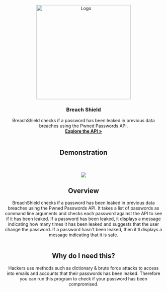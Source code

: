 <!-- PROJECT LOGO -->
<br />
<div align="center">
    <img src="https://media.istockphoto.com/id/1306828000/vector/people-forgot-the-password-concept-of-forgotten-password-key-account-access-blocked-access.jpg?s=612x612&w=0&k=20&c=gaserTcTh2BvShFYCsz3ab1q0Gypqc-gLlkN1bE9AZw=" alt="Logo" width="300" height="300">
  </a>

  <h3 align="center">Breach Shield</h3>

  <p align="center">
    BreachShield checks if a password has been leaked in previous data breaches using the Pwned Passwords API.
    <br />
    <a href="https://haveibeenpwned.com/API/v3"><strong>Explore the API »</strong></a>
    <br />
    <br />
    <h2><a>Demonstration</a></h2>
    <br />
    <br />
    <img src ="https://i.imgur.com/fssrwP1.png">

    
  </p>
  
  <h2 align="center"><a>Overview</a></h2>

  <p align="center">
   BreachShield checks if a password has been leaked in previous data breaches using the Pwned Passwords API. It takes a list of passwords as command line arguments and checks each password against the API to see if it has been leaked. If a password has been leaked, it displays a message indicating how many times it has been leaked and suggests that the user change the password. If a password hasn't been leaked, then it'll displays a message indicating that it is safe.
    <br />
        <br />
      </p>
    
  <h2 align="center"><a>Why do I need this?</a></h2>
    <p align="center">
        Hackers use methods such as dictionary & brute force attacks to access into emails and accounts that their passwords has been leaked.
    Therefore you can run this program to check if your password has been compromised.
    <br />
      </p>
</div>
